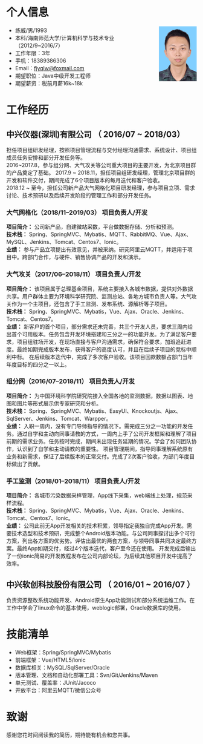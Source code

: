 # 个人信息
<div style="float:right">
    <img src="assets/lw.jpg" width="100">
</div>

 - 练威/男/1993
 - 本科/海南师范大学/计算机科学与技术专业 （2012/9~2016/7）
 - 工作年限：3年
 - 手机：18389386306
 - Email：fjyqlw@foxmail.com
 - 期望职位：Java中级开发工程师
 - 期望薪资：税前月薪16k~18k

# 工作经历

## 中兴仪器(深圳)有限公司 （ 2016/07 ~ 2018/03）

担任项目组研发经理，按照项目管理流程与交付经理沟通需求、系统设计、项目组成员任务安排和部分开发任务等。<br/>
2016~2017.8，参与组分网、大气攻关等公司重大项目的主要开发，为北京项目群的产品奠定了基础。
2017.9 ~ 2018.11，担任项目组研发经理，管理北京项目群的开发和软件交付，期间完成了6个项目版本的每月迭代和客户验收。<br/>
2018.12 ~ 至今，担任公司新产品大气网格化项目研发经理，参与项目立项、需求讨论、技术预研以及后续开发阶段的管理工作和部分开发任务。

### 大气网格化（2018/11–2019/03）  项目负责人/开发
**项目简介：** 公司新产品，自建微站采数，平台做数据存储、分析和预测。<br/>**技术栈：** Spring、SpringMVC、Mybatis、MQTT、RabbitMQ、Vue、Ajax、MySQL、Jenkins、Tomcat、Centos7、Ionic。<br/>**业绩：** 参与产品立项提出有效意见，并被采纳。研究阿里云MQTT，并运用于项目中。跨部门合作，与硬件、销售协调产品的开发和演示。

### 大气攻关（2017/06–2018/11）  项目负责人/开发
**项目简介：** 该项目属于总理基金项目，系统主要接入各城市数据，提供对外数据共享。用户群体主要为环境科学研究院、监测总站、各地方城市负责人等。大气攻关作为一个主项目，还包含了手工监测、发布系统、源解析等子项目。<br/>**技术栈：** Spring、SpringMVC、Mybatis，Vue、Ajax、Oracle、Jenkins、Tomcat、Centos7。<br/>**业绩：** 新客户的首个项目，部分需求还未完善，共三个开发人员，要求三周内给出首个可用版本。任务包含开发环境搭建和三分之一的功能开发。为了满足客户要求，项目组驻场开发，在现场直接与客户沟通需求，确保符合要求，加班追赶进度。最终如期完成版本发布，获得客户的高度认可，并且在后续子项目的竞标中顺利中标。
在后续版本迭代中，完成了多次客户验收。该项目回款数额占部门当年年度目标的四分之一以上。
### 组分网（2016/07–2018/11）  项目负责人/开发
**项目简介：** 为中国环境科学院研究院接入全国各地的监测数据，数据以图表、地图和图片等形式展示供专家研究和分析。<br/>**技术栈：** Spring、SpringMVC、Mybatis、EasyUI、Knockoutjs、Ajax、SqlServer、Jenkins、Tomcat、Warpper。<br/>**业绩：** 入职一周内，没有专门导师指导的情况下。需完成三分之一功能的开发任务。通过自学和主动向同事请教的方式，一周内上手了公司开发框架和理解了项目前期的需求业务。任务按时完成，期间未出现任务延期的情况。学会了如何团队协作，认识到了自学和主动请教的重要性。
项目管理期间，指导同事理解系统原有业务和新需求，保证了后续版本的正常交付。完成了2次客户验收，为部门年度目标做出了贡献。

### 手工监测（2018/01–2018/11）  项目负责人/开发
**项目简介：** 各城市污染数据采样管理，App线下采集，web端线上处理，规范采样流程。<br/>**技术栈：** Spring、SpringMVC、Mybatis，Vue、Ajax、Oracle、Jenkins、Tomcat、Centos7、Ionic。<br/>**业绩：** 公司此前无App开发相关的技术积累，领导指定我独自完成App开发。需要技术选型和技术预研，完成整个Android版本功能。与公司同事探讨出多个可行方案，列出各方案的优劣势。评估出最优的两套方案，与领导同事共同决定最终方案。最终App如期交付，经过4个版本迭代，客户至今还在使用。
开发完成后输出了一份ionic简易的开发教程发布在公司内部论坛，为后续其他项目开发中提高了效率。

## 中兴软创科技股份有限公司 （ 2016/01 ~ 2016/07 ）
负责资源整改系统功能开发、Android原生App功能测试和部分系统运维工作。在工作中学会了linux命令的基本使用，weblogic部署，Oracle数据库的使用。
  
# 技能清单
- Web框架：Spring/SpringMVC/Mybatis
- 前端框架：Vue/HTML5/ionic
- 数据库相关：MySQL/SqlServer/Oracle
- 版本管理、文档和自动化部署工具：Svn/Git/Jenkins/Maven
- 单元测试、覆盖率：JUnit/Jacoco
- 开放平台：阿里云MQTT/微信公众号

# 致谢
感谢您花时间阅读我的简历，期待能有机会和您共事。
      